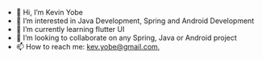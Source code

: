 - 👋 Hi, I’m Kevin Yobe
- 👀 I’m interested in Java Development, Spring and Android Development
- 🌱 I’m currently learning flutter UI 
- 💞️ I’m looking to collaborate on any Spring, Java or Android project
- 📫 How to reach me: kev.yobe@gmail.com,

<!---
Kobe1990/Kobe1990 is a ✨ special ✨ repository because its `README.md` (this file) appears on your GitHub profile.
You can click the Preview link to take a look at your changes.
--->
